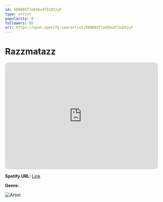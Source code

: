 ```yaml
---
id: 5EN88STJs6Sbu472LD3jyF
type: artist
popularity: 0
followers: 95
url: https://open.spotify.com/artist/5EN88STJs6Sbu472LD3jyF
---
```

# Razzmatazz

<iframe style="border-radius:12px" src="https://open.spotify.com/embed/artist/5EN88STJs6Sbu472LD3jyF" width="100%" height="352" frameBorder="0" allowfullscreen="" allow="autoplay; clipboard-write; encrypted-media; fullscreen; picture-in-picture" loading="lazy"></iframe>

**Spotify URL:** [Link](https://open.spotify.com/artist/5EN88STJs6Sbu472LD3jyF)

**Genre:** 

![Artist](https://i.scdn.co/image/ab6761610000e5eb5ab6a3f61129e7cf6638cd8b)
